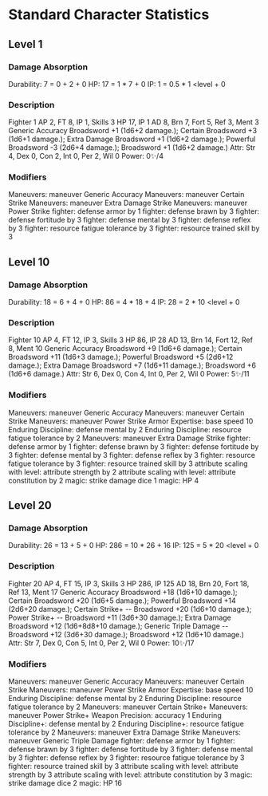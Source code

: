 # Standard Character Statistics

## Level 1

### Damage Absorption
Durability: 7 = 0 <level scaling> + 2 <Con> + 0 <modifier>
HP: 17 = 1 <rank mult> * 7 <durability> + 0 <modifier>
IP: 1 = 0.5 <rank mult> * 1 <level + 0 <modifier>

### Description
Fighter 1
AP 2, FT 8, IP 1, Skills 3
HP 17, IP 1
AD 8, Brn 7, Fort 5, Ref 3, Ment 3
Generic Accuracy Broadsword +1 (1d6+2 damage.); Certain Broadsword +3 (1d6+1 damage.); Extra Damage Broadsword +1 (1d6+2 damage.); Powerful Broadsword -3 (2d6+4 damage.); Broadsword +1 (1d6+2 damage.)
Attr: Str 4, Dex 0, Con 2, Int 0, Per 2, Wil 0
Power: 0✨/4

### Modifiers
Maneuvers: maneuver Generic Accuracy
Maneuvers: maneuver Certain Strike
Maneuvers: maneuver Extra Damage Strike
Maneuvers: maneuver Power Strike
fighter: defense armor by 1
fighter: defense brawn by 3
fighter: defense fortitude by 3
fighter: defense mental by 3
fighter: defense reflex by 3
fighter: resource fatigue tolerance by 3
fighter: resource trained skill by 3

## Level 10

### Damage Absorption
Durability: 18 = 6 <level scaling> + 4 <Con> + 0 <modifier>
HP: 86 = 4 <rank mult> * 18 <durability> + 4 <modifier>
IP: 28 = 2 <rank mult> * 10 <level + 0 <modifier>

### Description
Fighter 10
AP 4, FT 12, IP 3, Skills 3
HP 86, IP 28
AD 13, Brn 14, Fort 12, Ref 8, Ment 10
Generic Accuracy Broadsword +9 (1d6+6 damage.); Certain Broadsword +11 (1d6+3 damage.); Powerful Broadsword +5 (2d6+12 damage.); Extra Damage Broadsword +7 (1d6+11 damage.); Broadsword +6 (1d6+6 damage.)
Attr: Str 6, Dex 0, Con 4, Int 0, Per 2, Wil 0
Power: 5✨/11

### Modifiers
Maneuvers: maneuver Generic Accuracy
Maneuvers: maneuver Certain Strike
Maneuvers: maneuver Power Strike
Armor Expertise: base speed 10
Enduring Discipline: defense mental by 2
Enduring Discipline: resource fatigue tolerance by 2
Maneuvers: maneuver Extra Damage Strike
fighter: defense armor by 1
fighter: defense brawn by 3
fighter: defense fortitude by 3
fighter: defense mental by 3
fighter: defense reflex by 3
fighter: resource fatigue tolerance by 3
fighter: resource trained skill by 3
attribute scaling with level: attribute strength by 2
attribute scaling with level: attribute constitution by 2
magic: strike damage dice 1
magic: HP 4

## Level 20

### Damage Absorption
Durability: 26 = 13 <level scaling> + 5 <Con> + 0 <modifier>
HP: 286 = 10 <rank mult> * 26 <durability> + 16 <modifier>
IP: 125 = 5 <rank mult> * 20 <level + 0 <modifier>

### Description
Fighter 20
AP 4, FT 15, IP 3, Skills 3
HP 286, IP 125
AD 18, Brn 20, Fort 18, Ref 13, Ment 17
Generic Accuracy Broadsword +18 (1d6+10 damage.); Certain Broadsword +20 (1d6+5 damage.); Powerful Broadsword +14 (2d6+20 damage.); Certain Strike+ -- Broadsword +20 (1d6+10 damage.); Power Strike+ -- Broadsword +11 (3d6+30 damage.); Extra Damage Broadsword +12 (1d6+8d8+10 damage.); Generic Triple Damage -- Broadsword +12 (3d6+30 damage.); Broadsword +12 (1d6+10 damage.)
Attr: Str 7, Dex 0, Con 5, Int 0, Per 2, Wil 0
Power: 10✨/17

### Modifiers
Maneuvers: maneuver Generic Accuracy
Maneuvers: maneuver Certain Strike
Maneuvers: maneuver Power Strike
Armor Expertise: base speed 10
Enduring Discipline: defense mental by 2
Enduring Discipline: resource fatigue tolerance by 2
Maneuvers: maneuver Certain Strike+
Maneuvers: maneuver Power Strike+
Weapon Precision: accuracy 1
Enduring Discipline+: defense mental by 2
Enduring Discipline+: resource fatigue tolerance by 2
Maneuvers: maneuver Extra Damage Strike
Maneuvers: maneuver Generic Triple Damage
fighter: defense armor by 1
fighter: defense brawn by 3
fighter: defense fortitude by 3
fighter: defense mental by 3
fighter: defense reflex by 3
fighter: resource fatigue tolerance by 3
fighter: resource trained skill by 3
attribute scaling with level: attribute strength by 3
attribute scaling with level: attribute constitution by 3
magic: strike damage dice 2
magic: HP 16
